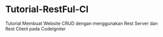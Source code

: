 # Tutorial-RestFul-CI
Tutorial Membuat Website CRUD dengan menggunakan Rest Server dan Rest Client pada CodeIgniter
